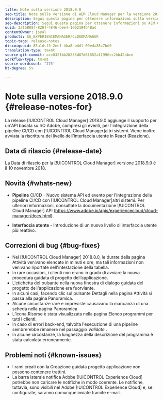 ```yaml
---
title: Note sulla versione 2018.9.0
seo-title: Note sulla versione di AEM Cloud Manager per la versione 2018.9.0
description: Segui questa pagina per ottenere informazioni sulla versione 2018.9.0 di Cloud Manager.
seo-description: Segui questa pagina per ottenere informazioni su AEM Cloud Manager Release 2018.9.0.
uuid: 3af5808f-828f-4846-bee4-1e62194b48ad
contentOwner: jsyal
products: SG_EXPERIENCEMANAGER/CLOUDMANAGER
topic-tags: release-notes
discoiquuid: 85a1dcf3-2eef-4ba8-b4d1-09e4a88c7bd0
translation-type: tm+mt
source-git-commit: ace032fbb26235d87d61552a11996ec2bb42abce
workflow-type: tm+mt
source-wordcount: '275'
ht-degree: 5%

---
```



# Note sulla versione 2018.9.0 {#release-notes-for}

La release [!UICONTROL Cloud Manager] 2018.9.0 aggiunge il supporto per un&#39;API basata su I/O  Adobe, compresi gli eventi, per l&#39;integrazione della pipeline CI/CD con [!UICONTROL Cloud Manager]altri sistemi. Viene inoltre avviata la riscrittura del livello dell’interfaccia utente in React (Reazione).

## Data di rilascio {#release-date}

La Data di rilascio per la [!UICONTROL Cloud Manager] versione 2018.9.0 è il 10 novembre 2018.

## Novità {#whats-new}

* **Pipeline** CI/CD - Nuovo sistema API ed evento per l&#39;integrazione della pipeline CI/CD con [!UICONTROL Cloud Manager]altri sistemi. Per ulteriori informazioni, consultate la documentazione [!UICONTROL Cloud Manager] API (https://www.adobe.io/apis/experiencecloud/cloud-manager/docs.html).

* **Interfaccia utente** - Introduzione di un nuovo livello di interfaccia utente più reattivo.

## Correzioni di bug {#bug-fixes}

* Nel [!UICONTROL Cloud Manager] 2018.8.0, le durate della pagina Attività venivano elencate in minuti e ore, ma tali informazioni non venivano riportate nell&#39;intestazione della tabella.
* In rare occasioni, i clienti non erano in grado di avviare la nuova procedura guidata di progetto dell’applicazione.
* L&#39;etichetta del pulsante nella nuova finestra di dialogo guidata del progetto dell&#39;applicazione era fuorviante.
* In alcuni casi, facendo clic sul pulsante Dettagli nella pagina Attività si passa alla pagina Panoramica.
* Alcune circostanze rare e impreviste causavano la mancanza di una scheda nella pagina Panoramica.
* L’icona Risorse è stata visualizzata nella pagina Elenco programmi per tutti i clienti.
* In caso di errori back-end, talvolta l&#39;esecuzione di una pipeline sembrerebbe rimanere nel passaggio *Validate* .
* In alcune circostanze, la lunghezza della descrizione del programma è stata calcolata erroneamente.

## Problemi noti {#known-issues}

* I rami creati con la Creazione guidata progetto applicazione non possono contenere trattini.
* La barra laterale  notifica Adobe [!UICONTROL Experience Cloud] potrebbe non caricare le notifiche in modo coerente. Le notifiche, tuttavia, sono visibili nel Adobe  [!UICONTROL Experience Cloud] e, se configurate, saranno comunque inviate tramite e-mail.


